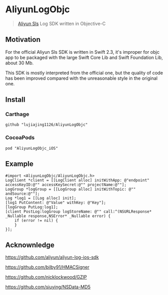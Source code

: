 # AliyunLogObjc

> [Aliyun Sls](https://www.aliyun.com/product/sls) Log SDK written in Objective-C

## Motivation

For the official Aliyun Sls SDK is written in Swift 2.3, it's improper for objc app to be packaged with the large Swift Core Lib and Swift Foundation Lib, about 30 Mb.

This SDK is mostly interpreted from the official one, but the quality of code has been improved compared with the unreasonable style in the original one.

## Install

### Carthage

```
github "lujiajing1126/AliyunLogObjc"
```
### CocoaPods

```
pod "AliyunLogObjc_iOS"
```
## Example

```objc
#import <AliyunLogObjc/AliyunLogObjc.h> 
LogClient *client = [[LogClient alloc] initWithApp: @"endpoint" accessKeyID:@"" accessKeySecret:@"" projectName:@""];
LogGroup *logGroup = [[LogGroup alloc] initWithTopic: @"" andSource:@""];
Log *log1 = [[Log alloc] init];
[log1 PutContent: @"Value" withKey: @"Key"];
[logGroup PutLog:log1];
[client PostLog:logGroup logStoreName: @"" call:^(NSURLResponse* _Nullable response,NSError* _Nullable error) {
	if (error != nil) {
	}
}];

```

## Acknownledge

https://github.com/aliyun/aliyun-log-ios-sdk

https://github.com/bilby91/HMACSigner

https://github.com/nicklockwood/GZIP

https://github.com/siuying/NSData-MD5
